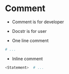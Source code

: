 # Comment

- Comment is for developer
- Docstr is for user

- One line comment

```python
# ...
```

- Inline comment

```python
<Statement>  # ...
```
